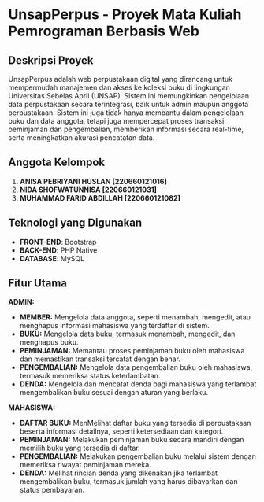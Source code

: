 # UnsapPerpus - Proyek Mata Kuliah Pemrograman Berbasis Web

## Deskripsi Proyek

UnsapPerpus adalah web perpustakaan digital yang dirancang untuk mempermudah manajemen dan akses ke koleksi buku di lingkungan Universitas Sebelas April (UNSAP). Sistem ini memungkinkan pengelolaan data perpustakaan secara terintegrasi, baik untuk admin maupun anggota perpustakaan. Sistem ini juga tidak hanya membantu dalam pengelolaan buku dan data anggota, tetapi juga mempercepat proses transaksi peminjaman dan pengembalian, memberikan informasi secara real-time, serta meningkatkan akurasi pencatatan data.

## Anggota Kelompok

1. **ANISA PEBRIYANI HUSLAN [220660121016]**
2. **NIDA SHOFWATUNNISA [220660121031]**
3. **MUHAMMAD FARID ABDILLAH [220660121082]**

## Teknologi yang Digunakan

- **FRONT-END**: Bootstrap
- **BACK-END**: PHP Native
- **DATABASE**: MySQL

## Fitur Utama
**ADMIN:**
- **MEMBER:** Mengelola data anggota, seperti menambah, mengedit, atau menghapus informasi mahasiswa yang terdaftar di sistem.
- **BUKU:** Mengelola data buku, termasuk menambah, mengedit, dan menghapus buku.
- **PEMINJAMAN:** Memantau proses peminjaman buku oleh mahasiswa dan memastikan transaksi tercatat dengan benar.
- **PENGEMBALIAN:** Mengelola data pengembalian buku oleh mahasiswa, termasuk memeriksa status keterlambatan.
- **DENDA:** Mengelola dan mencatat denda bagi mahasiswa yang terlambat mengembalikan buku sesuai dengan aturan yang berlaku.

**MAHASISWA:**
- **DAFTAR BUKU:** MenMelihat daftar buku yang tersedia di perpustakaan beserta informasi detailnya, seperti ketersediaan dan kategori.
- **PEMINJAMAN:** Melakukan peminjaman buku secara mandiri dengan memilih buku yang tersedia di daftar.
- **PENGEMBALIAN:** Melakukan pengembalian buku melalui sistem dengan memeriksa riwayat peminjaman mereka.
- **DENDA:** Melihat rincian denda yang dikenakan jika terlambat mengembalikan buku, termasuk jumlah yang harus dibayarkan dan status pembayaran.